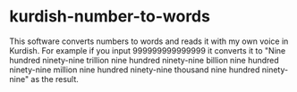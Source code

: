 # kurdish-number-to-words
This software converts numbers to words and reads it with my own voice in Kurdish.
For example if you input 999999999999999 it converts it to "Nine hundred ninety-nine trillion nine hundred ninety-nine billion nine hundred ninety-nine million nine hundred ninety-nine thousand nine hundred ninety-nine" as the result.
